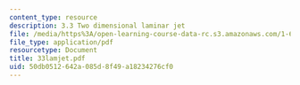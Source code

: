 ```yaml
---
content_type: resource
description: 3.3 Two dimensional laminar jet
file: /media/https%3A/open-learning-course-data-rc.s3.amazonaws.com/1-63-advanced-fluid-dynamics-of-the-environment-fall-2002/50db0512642a085d8f49a18234276cf0_33lamjet.pdf
file_type: application/pdf
resourcetype: Document
title: 33lamjet.pdf
uid: 50db0512-642a-085d-8f49-a18234276cf0
---
```

